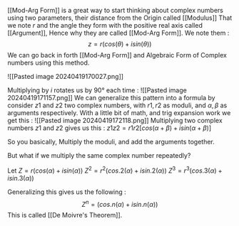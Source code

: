  [[Mod-Arg Form]] is a great way to start thinking about complex numbers using two parameters, their distance from the Origin called [[Modulus]] That we note $r$ and the angle they form with the positive real axis called [[Argument]], Hence why they are called [[Mod-Arg Form]]. We note them : 
$$z = r(cos(θ) + isin(θ))$$
We can go back in forth [[Mod-Arg Form]] and Algebraic Form of Complex numbers using this method.

![[Pasted image 20240419170027.png]]

Multiplying by $i$ rotates us by $90°$ each time :
![[Pasted image 20240419171157.png]]
We can generalize this pattern into a formula by consider $z1$ and $z2$ two complex numbers, with $r1, r2$ as moduli, and $α, β$ as arguments respectively. 
With a little bit of math, and trig expansion work we get this : 
![[Pasted image 20240419172118.png]]
Multiplying two complex numbers $z1$ and $z2$ gives us this : 
$z1z2 = r1r2 [cos(α + β) + i sin(α + β)]$

So you basically, Multiply the moduli, and add the arguments together.

But what if we multiply the same complex number repeatedly?

 Let $Z = r(cos(α) + i sin(α))$ 
 $Z^2 = r^2(cos.2(α) + isin.2(α))$
 $Z^3 = r^3(cos.3(α) + isin.3(α))$

Generalizing this gives us the following : $$Z^n=(cos.n(α) + isin.n(α))$$This is called [[De Moivre's Theorem]].